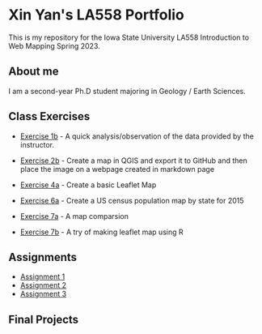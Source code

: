 # Xin Yan's LA558 Portfolio
 
This is my repository for the Iowa State University LA558 Introduction to Web Mapping Spring 2023.

## About me
I am a second-year Ph.D student majoring in Geology / Earth Sciences.

## Class Exercises
- [Exercise 1b](https://github.com/XinYan127/LA558_XinYan/blob/4d513fac830b6079874eb839b3bfec32478c2e04/Assignment%201_%20Pre%20course%20excise.docx) - A quick analysis/observation of the data provided by the instructor.

- [Exercise 2b](Exercise/ex2b_2.md) - Create a map in QGIS and export it to GitHub and then place the image on a webpage created in markdown page

- [Exercise 4a](Exercise/ex4a.html) - Create a basic Leaflet Map

- [Exercise 6a](Exercise/Exercise6a.md) - Create a US census population map by state for 2015

- [Exercise 7a](Exercise/exe7a/ex7a.md) - A map comparsion

- [Exercise 7b](Exercise/ex7b.html) - A try of making leaflet map using R

## Assignments
- [Assignment 1](Assignment/Assignment1/Assignment3a.md)
- [Assignment 2](Assignment/Assignment2/assign2.md)
- [Assignment 3](Assignment/Assignment3/assign3.md)

## Final Projects
